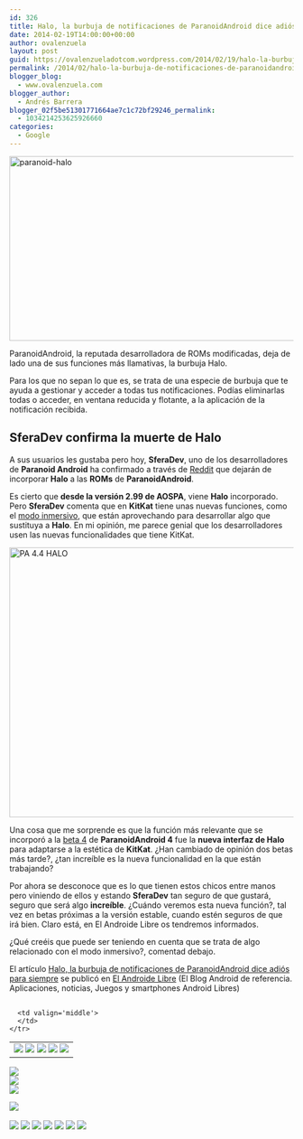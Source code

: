 ```yaml
---
id: 326
title: Halo, la burbuja de notificaciones de ParanoidAndroid dice adiós para siempre
date: 2014-02-19T14:00:00+00:00
author: ovalenzuela
layout: post
guid: https://ovalenzueladotcom.wordpress.com/2014/02/19/halo-la-burbuja-de-notificaciones-de-paranoidandroid-dice-adios-para-siempre
permalink: /2014/02/halo-la-burbuja-de-notificaciones-de-paranoidandroid-dice-adios-para-siempre.html
blogger_blog:
  - www.ovalenzuela.com
blogger_author:
  - Andrés Barrera
blogger_02f5be51301771664ae7c1c72bf29246_permalink:
  - 1034214253625926660
categories:
  - Google
---
```

[<img class="alignnone size-full wp-image-101673" alt="paranoid-halo" src="http://www.elandroidelibre.com/wp-content/uploads/2013/06/paranoid-halo.png" width="630" height="327" />](http://www.elandroidelibre.com/wp-content/uploads/2013/06/paranoid-halo.png)

ParanoidAndroid, la reputada desarrolladora de ROMs modificadas, deja de lado una de sus funciones más llamativas, la burbuja Halo.

Para los que no sepan lo que es, se trata de una especie de burbuja que te ayuda a gestionar y acceder a todas tus notificaciones. Podías eliminarlas todas o acceder, en ventana reducida y flotante, a la aplicación de la notificación recibida.

## SferaDev confirma la muerte de Halo

A sus usuarios les gustaba pero hoy, **SferaDev**, uno de los desarrolladores de **Paranoid Android** ha confirmado a través de <a href="http://www.reddit.com/r/Android/comments/1yc1lt/member_of_the_pa_team_declares_that_halo_is_dead/cfj89j4" target="_blank">Reddit</a> que dejarán de incorporar **Halo** a las **ROMs** de **ParanoidAndroid**.

Es cierto que **desde la versión 2.99 de AOSPA**, viene **Halo** incorporado. Pero **SferaDev** comenta que en **KitKat** tiene unas nuevas funciones, como el <a title="Activa el modo inmersivo de Android 4.4 KitKat en todo el sistema con estas aplicaciones y módulo" href="http://www.elandroidelibre.com/2013/12/activa-el-modo-inmersivo-de-android-4-4-kitkat-en-todo-el-sistema-con-estas-aplicaciones-y-modulos.html" target="_blank">modo inmersivo</a>, que están aprovechando para desarrollar algo que sustituya a **Halo**. En mi opinión, me parece genial que los desarrolladores usen las nuevas funcionalidades que tiene KitKat.

[<img class="alignnone size-full wp-image-123466" alt="PA 4.4 HALO" src="http://www.elandroidelibre.com/wp-content/uploads/2014/01/PA-4.4-HALO.jpg" width="680" height="478" />](http://www.elandroidelibre.com/wp-content/uploads/2014/01/PA-4.4-HALO.jpg)

Una cosa que me sorprende es que la función más relevante que se incorporó a la <a href="http://www.elandroidelibre.com/2014/01/paranoid-android-redisena-halo-anadiendo-las-transparencias-de-kitkat.html" target="_blank">beta 4</a> de **ParanoidAndroid 4** fue la **nueva interfaz de Halo** para adaptarse a la estética de **KitKat**. ¿Han cambiado de opinión dos betas más tarde?, ¿tan increíble es la nueva funcionalidad en la que están trabajando?

Por ahora se desconoce que es lo que tienen estos chicos entre manos pero viniendo de ellos y estando **SferaDev** tan seguro de que gustará, seguro que será algo **increíble**. ¿Cuándo veremos esta nueva función?, tal vez en betas próximas a la versión estable, cuando estén seguros de que irá bien. Claro está, en El Androide Libre os tendremos informados.

¿Qué creéis que puede ser teniendo en cuenta que se trata de algo relacionado con el modo inmersivo?, comentad debajo.

El artículo [Halo, la burbuja de notificaciones de ParanoidAndroid dice adiós para siempre](http://www.elandroidelibre.com/2014/02/halo-la-burbuja-de-notificaciones-de-paranoidandroid-confirma-su-fin.html) se publicó en [El Androide Libre](http://www.elandroidelibre.com) (El Blog Android de referencia. Aplicaciones, noticias, Juegos y smartphones Android Libres)


<img width="1" height="1" src="http://rss.feedsportal.com/c/34005/f/617036/s/374b749f/sc/15/mf.gif" border="0" /> 

<div>
  <table border='0'>
    <tr>
      <td valign='middle'>
        <a href="http://share.feedsportal.com/share/twitter/?u=http%3A%2F%2Fwww.elandroidelibre.com%2F2014%2F02%2Fhalo-la-burbuja-de-notificaciones-de-paranoidandroid-confirma-su-fin.html&t=Halo%2C+la+burbuja+de+notificaciones+de+ParanoidAndroid+dice+adi%C3%B3s+para+siempre" target="_blank"><img src="http://res3.feedsportal.com/social/twitter.png" border="0" /></a> <a href="http://share.feedsportal.com/share/facebook/?u=http%3A%2F%2Fwww.elandroidelibre.com%2F2014%2F02%2Fhalo-la-burbuja-de-notificaciones-de-paranoidandroid-confirma-su-fin.html&t=Halo%2C+la+burbuja+de+notificaciones+de+ParanoidAndroid+dice+adi%C3%B3s+para+siempre" target="_blank"><img src="http://res3.feedsportal.com/social/facebook.png" border="0" /></a> <a href="http://share.feedsportal.com/share/linkedin/?u=http%3A%2F%2Fwww.elandroidelibre.com%2F2014%2F02%2Fhalo-la-burbuja-de-notificaciones-de-paranoidandroid-confirma-su-fin.html&t=Halo%2C+la+burbuja+de+notificaciones+de+ParanoidAndroid+dice+adi%C3%B3s+para+siempre" target="_blank"><img src="http://res3.feedsportal.com/social/linkedin.png" border="0" /></a> <a href="http://share.feedsportal.com/share/gplus/?u=http%3A%2F%2Fwww.elandroidelibre.com%2F2014%2F02%2Fhalo-la-burbuja-de-notificaciones-de-paranoidandroid-confirma-su-fin.html&t=Halo%2C+la+burbuja+de+notificaciones+de+ParanoidAndroid+dice+adi%C3%B3s+para+siempre" target="_blank"><img src="http://res3.feedsportal.com/social/googleplus.png" border="0" /></a> <a href="http://share.feedsportal.com/share/email/?u=http%3A%2F%2Fwww.elandroidelibre.com%2F2014%2F02%2Fhalo-la-burbuja-de-notificaciones-de-paranoidandroid-confirma-su-fin.html&t=Halo%2C+la+burbuja+de+notificaciones+de+ParanoidAndroid+dice+adi%C3%B3s+para+siempre" target="_blank"><img src="http://res3.feedsportal.com/social/email.png" border="0" /></a>
      </td>
      
      <td valign='middle'>
      </td>
    </tr>
  </table>
</div>

[<img src="http://da.feedsportal.com/r/186530776274/u/49/f/617036/c/34005/s/374b749f/sc/15/rc/1/rc.img" border="0" />](http://da.feedsportal.com/r/186530776274/u/49/f/617036/c/34005/s/374b749f/sc/15/rc/1/rc.htm)  
[<img src="http://da.feedsportal.com/r/186530776274/u/49/f/617036/c/34005/s/374b749f/sc/15/rc/2/rc.img" border="0" />](http://da.feedsportal.com/r/186530776274/u/49/f/617036/c/34005/s/374b749f/sc/15/rc/2/rc.htm)  
[<img src="http://da.feedsportal.com/r/186530776274/u/49/f/617036/c/34005/s/374b749f/sc/15/rc/3/rc.img" border="0" />](http://da.feedsportal.com/r/186530776274/u/49/f/617036/c/34005/s/374b749f/sc/15/rc/3/rc.htm)

[<img src="http://da.feedsportal.com/r/186530776274/u/49/f/617036/c/34005/s/374b749f/a2.img" border="0" />](http://da.feedsportal.com/r/186530776274/u/49/f/617036/c/34005/s/374b749f/a2.htm)
<img width="1" height="1" src="http://pi.feedsportal.com/r/186530776274/u/49/f/617036/c/34005/s/374b749f/a2t.img" border="0" /> 

<div>
  <a href="http://feeds.feedburner.com/~ff/elandroidelibre?a=7X_B_P0Sk74:bjXaaWwlyB0:ecdYMiMMAMM"><img src="http://feeds.feedburner.com/~ff/elandroidelibre?d=ecdYMiMMAMM" border="0" /></a> <a href="http://feeds.feedburner.com/~ff/elandroidelibre?a=7X_B_P0Sk74:bjXaaWwlyB0:V_sGLiPBpWU"><img src="http://feeds.feedburner.com/~ff/elandroidelibre?i=7X_B_P0Sk74:bjXaaWwlyB0:V_sGLiPBpWU" border="0" /></a> <a href="http://feeds.feedburner.com/~ff/elandroidelibre?a=7X_B_P0Sk74:bjXaaWwlyB0:7Q72WNTAKBA"><img src="http://feeds.feedburner.com/~ff/elandroidelibre?d=7Q72WNTAKBA" border="0" /></a> <a href="http://feeds.feedburner.com/~ff/elandroidelibre?a=7X_B_P0Sk74:bjXaaWwlyB0:dnMXMwOfBR0"><img src="http://feeds.feedburner.com/~ff/elandroidelibre?d=dnMXMwOfBR0" border="0" /></a> <a href="http://feeds.feedburner.com/~ff/elandroidelibre?a=7X_B_P0Sk74:bjXaaWwlyB0:yIl2AUoC8zA"><img src="http://feeds.feedburner.com/~ff/elandroidelibre?d=yIl2AUoC8zA" border="0" /></a> <a href="http://feeds.feedburner.com/~ff/elandroidelibre?a=7X_B_P0Sk74:bjXaaWwlyB0:qj6IDK7rITs"><img src="http://feeds.feedburner.com/~ff/elandroidelibre?d=qj6IDK7rITs" border="0" /></a> <a href="http://feeds.feedburner.com/~ff/elandroidelibre?a=7X_B_P0Sk74:bjXaaWwlyB0:I9og5sOYxJI"><img src="http://feeds.feedburner.com/~ff/elandroidelibre?d=I9og5sOYxJI" border="0" /></a>
</div>

<img src="http://feeds.feedburner.com/~r/elandroidelibre/~4/7X_B_P0Sk74" height="1" width="1" />